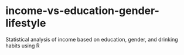 # income-vs-education-gender-lifestyle
Statistical analysis of income based on education, gender, and drinking habits using R
